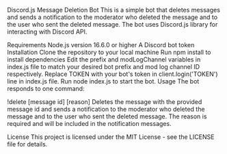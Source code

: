 Discord.js Message Deletion Bot
This is a simple bot that deletes messages and sends a notification to the moderator who deleted the message and to the user who sent the deleted message. The bot uses Discord.js library for interacting with Discord API.

Requirements
Node.js version 16.6.0 or higher
A Discord bot token
Installation
Clone the repository to your local machine
Run npm install to install dependencies
Edit the prefix and modLogChannel variables in index.js file to match your desired bot prefix and mod log channel ID respectively.
Replace TOKEN with your bot's token in client.login('TOKEN') line in index.js file.
Run node index.js to start the bot.
Usage
The bot responds to one command:

!delete [message id] [reason]
Deletes the message with the provided message id and sends a notification to the moderator who deleted the message and to the user who sent the deleted message. The reason is required and will be included in the notification messages.

License
This project is licensed under the MIT License - see the LICENSE file for details.
